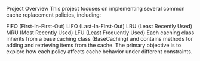 Project Overview
This project focuses on implementing several common cache replacement policies, including:

FIFO (First-In-First-Out)
LIFO (Last-In-First-Out)
LRU (Least Recently Used)
MRU (Most Recently Used)
LFU (Least Frequently Used)
Each caching class inherits from a base caching class (BaseCaching) 
and contains methods for adding and retrieving items from the cache. 
The primary objective is to explore how each policy affects cache behavior under different constraints.
